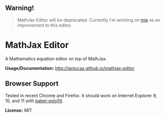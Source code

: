 ## Warning!

> MathJax Editor will be deprecated. Currently I'm working on [mje](https://github.com/ianlucas/mje) as an improvement to this editor.

# MathJax Editor

A Mathematics equation editor on top of MathJax.

**Usage/Documentation:** http://ianlucas.github.io/mathjax-editor

## Browser Support

Tested in recent Chrome and Firefox. It should work on Internet Explorer 9, 10, and 11 with [babel-polyfill](https://babeljs.io/docs/usage/polyfill/).

**License:** MIT
